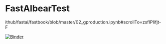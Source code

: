# FastAIbearTest
ithub/fastai/fastbook/blob/master/02_gproduction.ipynb#scrollTo=zsfIPIifjt-F

[![Binder](https://mybinder.org/badge_logo.svg)](https://mybinder.org/v2/gh/EklundJL/FastAIbearTest/main?filepath=%2Fvoild%2Frender%2Fbear_classifier.ipynb)
